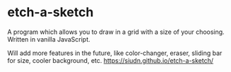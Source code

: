 # etch-a-sketch
A program which allows you to draw in a grid with a size of your choosing. Written in vanilla JavaScript.

Will add more features in the future, like color-changer, eraser, sliding bar for size, cooler background, etc.
https://siudn.github.io/etch-a-sketch/
